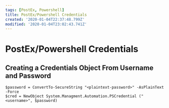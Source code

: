 ```yaml
---
tags: [PostEx, Powershell]
title: PostEx/Powershell Credentials
created: '2020-01-04T22:37:48.799Z'
modified: '2020-01-04T23:02:43.741Z'
---
```


# PostEx/Powershell Credentials

## Creating a Credentials Object From Username and Password
```
$password = ConvertTo-SecureString "<plaintext-password>" -AsPlainText -Force
$cred = NewObject System.Managment.Automation.PSCredential ("<username>", $password)
```
